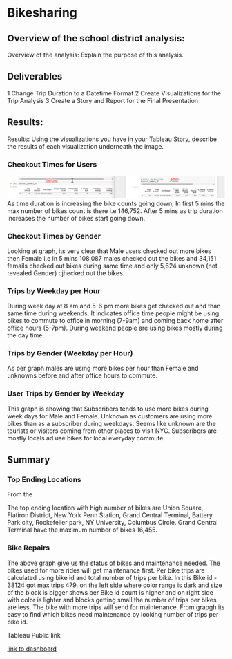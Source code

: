 # Bikesharing

## Overview of the school district analysis:
Overview of the analysis: Explain the purpose of this analysis.

## Deliverables

1 Change Trip Duration to a Datetime Format
2 Create Visualizations for the Trip Analysis
3 Create a Story and Report for the Final Presentation

## Results:
Results: Using the visualizations you have in your Tableau Story, describe the results of each visualization underneath the image.

### Checkout Times for Users
 
 !["District summary before and after 9th grade scores replaced with nan"](https://github.com/sumanpriyah/School_District_Analysis/blob/main/Images/Results/District_summary.png)
As time duration is increasing the bike counts going down, In first 5 mins the max number of bikes count is there i.e 146,752. 
After 5 mins as trip duration increases the number of bikes start going down. 

### Checkout Times by Gender

Looking at graph, its very clear that Male users checked out more bikes then Female i.e in 5 mins 108,087 males checked out the bikes and 34,151 femails
checked out bikes during same time and only 5,624 unknown (not revealed Gender) cjhecked out the bikes. 

### Trips by Weekday per Hour

During week day at 8 am and 5-6 pm more bikes get checked out and than same time during weekends. It indicates office time people might be using bikes to
commute to office in morning (7-9am) and coming back home after office hours (5-7pm). 
During weekend people are using bikes mostly during the day time. 

### Trips by Gender (Weekday per Hour)
As per graph males are using more bikes per hour than Female and unknowns before and after office hours to commute. 


### User Trips by Gender by Weekday
This graph is showing that Subscribers tends to use more bikes during week days for Male and Female. Unknown as customers are using more bikes
than as a subscriber during weekdays. Seems like unknown are the tourists or visitors coming from other places to visit NYC. Subscribers are mostly
locals ad use bikes for local everyday commute. 



## Summary

### Top Ending Locations

From the

The top ending location with high number of bikes are Union Square, Flatiron District, New York Penn Station, Grand Central Terminal, Battery Park city, 
Rockefeller park, NY University, Columbus Circle. Grand Central Terminal have the maximum number of bikes 16,455.

### Bike Repairs

The above graph give us the status of bikes and maintenance needed. The bikes used for more rides will get maintenance first. Per bike trips are calculated using 
bike id and total number of trips per bike. In this Bike id - 38124 got max trips 479.
on the left side where color range is dark and size of the block is bigger shows per Bike id count is higher and on right side with color is lighter and 
blocks getting small the number of trips per bikes are less. The bike with more trips will send for maintenance. From grapgh its easy to find which bikes need
maintenance by looking number of trips per bike id. 


Tableau Public link 

[link to dashboard]("https://public.tableau.com/app/profile/suman.priya/viz/Bike-SharingAnalysisinNYCforDesMoinesProject/CheckoutTimesforUsers?publish=yes")